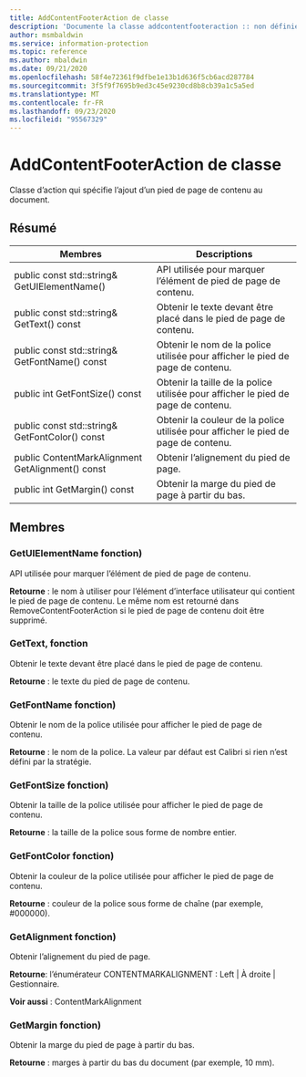 ```yaml
---
title: AddContentFooterAction de classe
description: 'Documente la classe addcontentfooteraction :: non définie du kit de développement logiciel (SDK) Microsoft Information Protection (MIP).'
author: msmbaldwin
ms.service: information-protection
ms.topic: reference
ms.author: mbaldwin
ms.date: 09/21/2020
ms.openlocfilehash: 58f4e72361f9dfbe1e13b1d636f5cb6acd287784
ms.sourcegitcommit: 3f5f9f7695b9ed3c45e9230cd8b8cb39a1c5a5ed
ms.translationtype: MT
ms.contentlocale: fr-FR
ms.lasthandoff: 09/23/2020
ms.locfileid: "95567329"
---
```

# <a name="class-addcontentfooteraction"></a>AddContentFooterAction de classe 
Classe d’action qui spécifie l’ajout d’un pied de page de contenu au document.
  
## <a name="summary"></a>Résumé
 Membres                        | Descriptions                                
--------------------------------|---------------------------------------------
public const std::string& GetUIElementName()  |  API utilisée pour marquer l’élément de pied de page de contenu.
public const std::string& GetText() const  |  Obtenir le texte devant être placé dans le pied de page de contenu.
public const std::string& GetFontName() const  |  Obtenir le nom de la police utilisée pour afficher le pied de page de contenu.
public int GetFontSize() const  |  Obtenir la taille de la police utilisée pour afficher le pied de page de contenu.
public const std::string& GetFontColor() const  |  Obtenir la couleur de la police utilisée pour afficher le pied de page de contenu.
public ContentMarkAlignment GetAlignment() const  |  Obtenir l’alignement du pied de page.
public int GetMargin() const  |  Obtenir la marge du pied de page à partir du bas.
  
## <a name="members"></a>Membres
  
### <a name="getuielementname-function"></a>GetUIElementName fonction)
API utilisée pour marquer l’élément de pied de page de contenu.

  
**Retourne** : le nom à utiliser pour l’élément d’interface utilisateur qui contient le pied de page de contenu. Le même nom est retourné dans RemoveContentFooterAction si le pied de page de contenu doit être supprimé.
  
### <a name="gettext-function"></a>GetText, fonction
Obtenir le texte devant être placé dans le pied de page de contenu.

  
**Retourne** : le texte du pied de page de contenu.
  
### <a name="getfontname-function"></a>GetFontName fonction)
Obtenir le nom de la police utilisée pour afficher le pied de page de contenu.

  
**Retourne** : le nom de la police. La valeur par défaut est Calibri si rien n’est défini par la stratégie.
  
### <a name="getfontsize-function"></a>GetFontSize fonction)
Obtenir la taille de la police utilisée pour afficher le pied de page de contenu.

  
**Retourne** : la taille de la police sous forme de nombre entier.
  
### <a name="getfontcolor-function"></a>GetFontColor fonction)
Obtenir la couleur de la police utilisée pour afficher le pied de page de contenu.

  
**Retourne** : couleur de la police sous forme de chaîne (par exemple, #000000).
  
### <a name="getalignment-function"></a>GetAlignment fonction)
Obtenir l’alignement du pied de page.

  
**Retourne**: l’énumérateur CONTENTMARKALIGNMENT : Left | À droite | Gestionnaire. 
  
**Voir aussi** : ContentMarkAlignment
  
### <a name="getmargin-function"></a>GetMargin fonction)
Obtenir la marge du pied de page à partir du bas.

  
**Retourne** : marges à partir du bas du document (par exemple, 10 mm).
